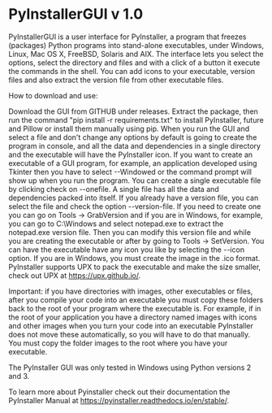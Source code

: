# PyInstallerGUI v 1.0

PyInstallerGUI is a user interface for PyInstaller, a program that freezes (packages) Python programs into stand-alone executables, under Windows, Linux, Mac OS X, FreeBSD, Solaris and AIX. The interface lets you select the options, select the directory and files and with a click of a button it execute the commands in the shell. You can add icons to your executable, version files and also extract the version file from other executable files.

How to download and use:

Download the GUI from GITHUB under releases.
Extract the package, then run the command "pip install -r requirements.txt" to install PyInstaller, future and Pillow or install them manually using pip.
When you run the GUI and select a file and don't change any options by default is going to create the program in console, and all the data and dependencies in a single directory and the executable will have the PyInstaller icon. If you want to create an executable of a GUI program, for example, an application developed using Tkinter then you have to select --Windowed or the command prompt will show up when you run the program. You can create a single executable file by clicking check on --onefile. A single file has all the data and dependencies packed into itself. If you already have a version file, you can select the file and check the option --version-file. If you need to create one you can go on Tools -> GrabVersion and if you are in Windows, for example, you can go to C:\Windows and select notepad.exe to extract the notepad.exe version file. Then you can modify this version file and while you are creating the executable or after by going to Tools -> SetVersion. You can have the executable have any icon you like by selecting the --icon option. If you are in Windows, you must create the image in the .ico format. PyInstaller supports UPX to pack the executable and make the size smaller, check out UPX at https://upx.github.io/.



Important: if you have directories with images, other executables or files, after you compile your code into an executable you must copy these folders back to the root of your program where the executable is. For example, if in the root of your application you have a directory named images with icons and other images when you turn your code into an executable PyInstaller does not move these automatically, so you will have to do that manually. You must copy the folder images to the root where you have your executable.



The PyInstaller GUI was only tested in Windows using Python versions 2 and 3.

To learn more about Pyinstaller check out their documentation the PyInstaller Manual at https://pyinstaller.readthedocs.io/en/stable/.
